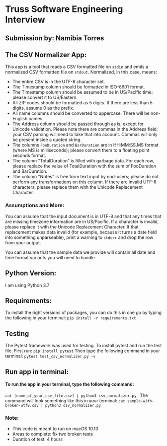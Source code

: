 # Truss Software Engineering Interview
## Submission by: Namibia Torres
## The CSV Normalizer App:

This app is a tool that reads a CSV formatted file on `stdin` and
emits a normalized CSV formatted file on `stdout`. Normalized, in this
case, means:

* The entire CSV is in the UTF-8 character set.
* The Timestamp column should be formatted in ISO-8601 format.
* The Timestamp column should be assumed to be in US/Pacific time;
  please convert it to US/Eastern.
* All ZIP codes should be formatted as 5 digits. If there are less
  than 5 digits, assume 0 as the prefix.
* All name columns should be converted to uppercase. There will be
  non-English names.
* The Address column should be passed through as is, except for
  Unicode validation. Please note there are commas in the Address
  field; your CSV parsing will need to take that into account. Commas
  will only be present inside a quoted string.
* The columns `FooDuration` and `BarDuration` are in HH:MM:SS.MS
  format (where MS is milliseconds); please convert them to a floating
  point seconds format.
* The column "TotalDuration" is filled with garbage data. For each
  row, please replace the value of TotalDuration with the sum of
  FooDuration and BarDuration.
* The column "Notes" is free form text input by end-users; please do
  not perform any transformations on this column. If there are invalid
  UTF-8 characters, please replace them with the Unicode Replacement
  Character.

### Assumptions and More:
You can assume that the input document is in UTF-8 and that any times
that are missing timezone information are in US/Pacific. If a
character is invalid, please replace it with the Unicode Replacement
Character. If that replacement makes data invalid (for example,
because it turns a date field into something unparseable), print a
warning to `stderr` and drop the row from your output.

You can assume that the sample data we provide will contain all date
and time format variants you will need to handle.

## Python Version:
I am using Python 3.7

## Requirements:
To install the right versions of packages, you can do this in one go by typing the following in your terminal:
`pip install -r requirements.txt`

## Testing
The Pytest framework was used for testing. To install pytest and run the test file. First run:
`pip install pytest`
Then type the following command in your terminal:
`pytest test_csv_normalizer.py -v`

## Run app in terminal:
#### To run the app in your terminal, type the following command:
`cat [name_of_your_csv_file.csv] | python3 csv_normalizer.py `
The command will look something like this in your terminal:
`cat sample-with-broken-utf8.csv | python3 csv_normalizer.py`

### Note:
* This code is meant to run on macOS 10.13
* Areas to complete: fix two broken tests
* Duration of test: 4 hours


